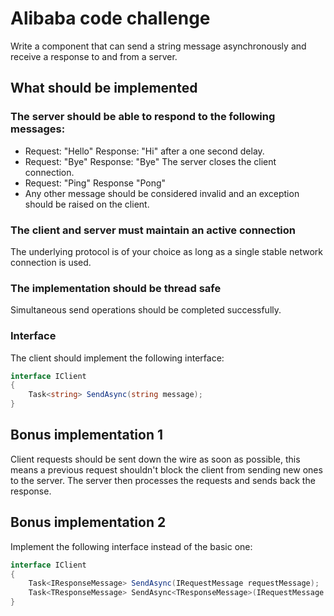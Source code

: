 # Alibaba code challenge
Write a component that can send a string message asynchronously and receive a response to and from a server.
## What should be implemented
### The server should be able to respond to the following messages:
- Request: "Hello" Response: "Hi" after a one second delay.
- Request: "Bye" Response: "Bye" The server closes the client connection.
- Request: "Ping" Response "Pong"
- Any other message should be considered invalid and an exception should be raised on the client.

### The client and server must maintain an active connection
The underlying protocol is of your choice as long as a single stable network connection is used.
### The implementation should be thread safe
Simultaneous send operations should be completed successfully.
### Interface
The client should implement the following interface:
```csharp
interface IClient
{
    Task<string> SendAsync(string message);
}
```
## Bonus implementation 1
Client requests should be sent down the wire as soon as possible, this means a previous request shouldn't block the client from sending new ones to the server. The server then processes the requests and sends back the response.
## Bonus implementation 2
Implement the following interface instead of the basic one:
```csharp
interface IClient
{
    Task<IResponseMessage> SendAsync(IRequestMessage requestMessage);
    Task<TResponseMessage> SendAsync<TResponseMessage>(IRequestMessage requestMessage) where TResponseMessage: IResponseMessage;
}
```
